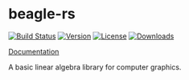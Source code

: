 # beagle-rs

[![Build Status](https://travis-ci.org/Popog/beagle-rs.svg?branch=master)](https://travis-ci.org/Popog/beagle-rs)
[![Version](https://img.shields.io/crates/v/beagle.svg)](https://crates.io/crates/cgmath)
[![License](https://img.shields.io/crates/l/beagle.svg)](https://github.com/Popog/beagle-rs/blob/gh-pages/LICENSE)
[![Downloads](https://img.shields.io/crates/d/cgmath.svg)](https://crates.io/crates/cgmath)

[Documentation](http://Popog.github.io/beagle-rs)

A basic linear algebra library for computer graphics.
